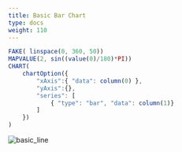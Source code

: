 ```yaml
---
title: Basic Bar Chart
type: docs
weight: 110
---
```


```js
FAKE( linspace(0, 360, 50))
MAPVALUE(2, sin((value(0)/180)*PI))
CHART(
    chartOption({
        "xAxis":{ "data": column(0) },
        "yAxis":{},
        "series": [
            { "type": "bar", "data": column(1)}
        ]
    })
)
```

![basic_line](../../img/basic_bar.jpg)